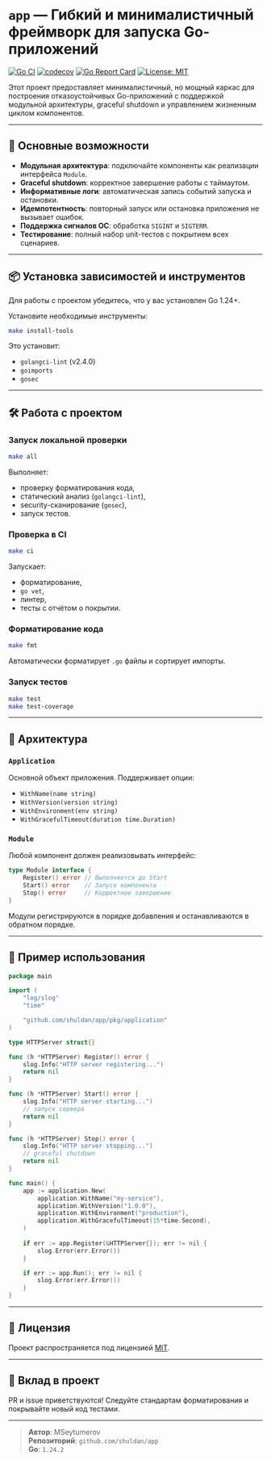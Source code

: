 # `app` — Гибкий и минималистичный фреймворк для запуска Go-приложений

[![Go CI](https://github.com/shuldan/app/workflows/Go%20CI/badge.svg)](https://github.com/shuldan/app/actions)
[![codecov](https://codecov.io/gh/shuldan/app/branch/main/graph/badge.svg)](https://codecov.io/gh/shuldan/app)
[![Go Report Card](https://goreportcard.com/badge/github.com/shuldan/app)](https://goreportcard.com/report/github.com/shuldan/app)
[![License: MIT](https://img.shields.io/badge/License-MIT-blue.svg)](https://opensource.org/licenses/MIT)

Этот проект предоставляет минималистичный, но мощный каркас для построения отказоустойчивых Go-приложений с поддержкой модульной архитектуры, graceful shutdown и управлением жизненным циклом компонентов.

---

## 🚀 Основные возможности

- **Модульная архитектура**: подключайте компоненты как реализации интерфейса `Module`.
- **Graceful shutdown**: корректное завершение работы с таймаутом.
- **Информативные логи**: автоматическая запись событий запуска и остановки.
- **Идемпотентность**: повторный запуск или остановка приложения не вызывает ошибок.
- **Поддержка сигналов ОС**: обработка `SIGINT` и `SIGTERM`.
- **Тестирование**: полный набор unit-тестов с покрытием всех сценариев.

---

## 📦 Установка зависимостей и инструментов

Для работы с проектом убедитесь, что у вас установлен Go 1.24+.

Установите необходимые инструменты:

```sh
make install-tools
```

Это установит:
- `golangci-lint` (v2.4.0)
- `goimports`
- `gosec`

---

## 🛠️ Работа с проектом

### Запуск локальной проверки

```sh
make all
```

Выполняет:
- проверку форматирования кода,
- статический анализ (`golangci-lint`),
- security-сканирование (`gosec`),
- запуск тестов.

### Проверка в CI

```sh
make ci
```

Запускает:
- форматирование,
- `go vet`,
- линтер,
- тесты с отчётом о покрытии.

### Форматирование кода

```sh
make fmt
```

Автоматически форматирует `.go` файлы и сортирует импорты.

### Запуск тестов

```sh
make test
make test-coverage
```

---

## 🧱 Архитектура

### `Application`

Основной объект приложения. Поддерживает опции:

- `WithName(name string)`
- `WithVersion(version string)`
- `WithEnvironment(env string)`
- `WithGracefulTimeout(duration time.Duration)`

### `Module`

Любой компонент должен реализовывать интерфейс:

```go
type Module interface {
	Register() error // Выполняется до Start
	Start() error    // Запуск компонента
	Stop() error     // Корректное завершение
}
```

Модули регистрируются в порядке добавления и останавливаются в обратном порядке.

---

## 🧪 Пример использования

```go
package main

import (
	"log/slog"
	"time"

	"github.com/shuldan/app/pkg/application"
)

type HTTPServer struct{}

func (h *HTTPServer) Register() error {
	slog.Info("HTTP server registering...")
	return nil
}

func (h *HTTPServer) Start() error {
	slog.Info("HTTP server starting...")
	// запуск сервера
	return nil
}

func (h *HTTPServer) Stop() error {
	slog.Info("HTTP server stopping...")
	// graceful shutdown
	return nil
}

func main() {
	app := application.New(
		application.WithName("my-service"),
		application.WithVersion("1.0.0"),
		application.WithEnvironment("production"),
		application.WithGracefulTimeout(15*time.Second),
	)
	
	if err := app.Register(&HTTPServer{}); err != nil {
		slog.Error(err.Error())
	}

	if err := app.Run(); err != nil {
		slog.Error(err.Error())
	}
}
```

---

## 📄 Лицензия

Проект распространяется под лицензией [MIT](LICENSE).

---

## 🤝 Вклад в проект

PR и issue приветствуются! Следуйте стандартам форматирования и покрывайте новый код тестами.

---

> **Автор**: MSeytumerov  
> **Репозиторий**: `github.com/shuldan/app`  
> **Go**: `1.24.2`